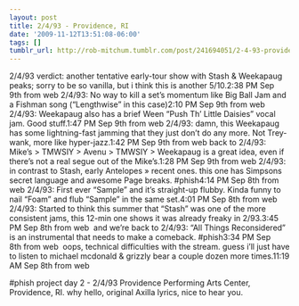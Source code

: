 ```yaml
---
layout: post
title: 2/4/93 - Providence, RI
date: '2009-11-12T13:51:08-06:00'
tags: []
tumblr_url: http://rob-mitchum.tumblr.com/post/241694051/2-4-93-providence-ri
---
```

2/4/93 verdict: another tentative early-tour show with Stash & Weekapaug peaks; sorry to be so vanilla, but i think this is another 5/10.2:38 PM Sep 9th from web 
2/4/93: No way to kill a set’s momentum like Big Ball Jam and a Fishman song (“Lengthwise” in this case)2:10 PM Sep 9th from web 
2/4/93: Weekapaug also has a brief Ween “Push Th’ Little Daisies” vocal jam. Good stuff.1:47 PM Sep 9th from web 
2/4/93: damn, this Weekapaug has some lightning-fast jamming that they just don’t do any more. Not Trey-wank, more like hyper-jazz.1:42 PM Sep 9th from web 
back to 2/4/93: Mike’s > TMWSIY > Avenu > TMWSIY > Weekapaug is a great idea, even if there’s not a real segue out of the Mike’s.1:28 PM Sep 9th from web 
2/4/93: in contrast to Stash, early Antelopes » recent ones. this one has Simpsons secret language and awesome Page breaks. #phish4:14 PM Sep 8th from web
2/4/93: First ever “Sample” and it’s straight-up flubby. Kinda funny to nail “Foam” and flub “Sample” in the same set.4:01 PM Sep 8th from web
2/4/93: Started to think this summer that “Stash” was one of the more consistent jams, this 12-min one shows it was already freaky in 2/93.3:45 PM Sep 8th from web 
and we’re back to 2/4/93: “All Things Reconsidered” is an instrumental that needs to make a comeback. #phish3:34 PM Sep 8th from web  
oops, technical difficulties with the stream. guess i’ll just have to listen to michael mcdonald & grizzly bear a couple dozen more times.11:19 AM Sep 8th from web  

#phish project day 2 - 2/4/93 Providence Performing Arts Center, Providence, RI. why hello, original Axilla lyrics, nice to hear you.
